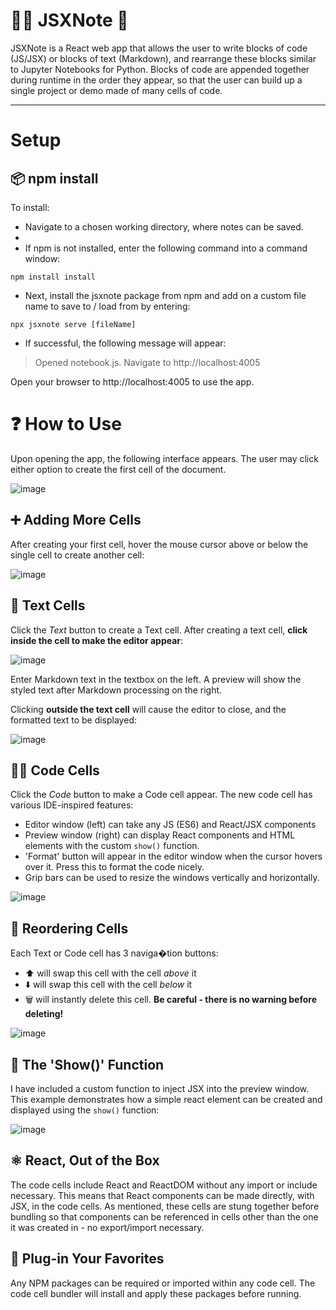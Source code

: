 # 👨‍💻 JSXNote 📝
JSXNote is a React web app that allows the user to write blocks of code (JS/JSX) or blocks of text (Markdown), and rearrange these blocks similar to Jupyter Notebooks for Python. Blocks of code are appended together during runtime in the order they appear, so that the user can build up a single project or demo made of many cells of code.

---

# Setup

## 📦 npm install
To install:
- Navigate to a chosen working directory, where notes can be saved.
- 
- If npm is not installed, enter the following command into a command window:

`npm install install`

- Next, install the jsxnote package from npm and add on a custom file name to save to / load from by entering:

`npx jsxnote serve [fileName]`

- If successful, the following message will appear:
> Opened notebook.js. Navigate to http://localhost:4005

Open your browser to http://localhost:4005 to use the app.

# ❓ How to Use
Upon opening the app, the following interface appears. The user may click either option to create the first cell of the document.

![image](https://user-images.githubusercontent.com/91920147/157570381-8fbb4305-9f0e-445f-bc59-d673a3f9ac4f.png)

## ➕ Adding More Cells
After creating your first cell, hover the mouse cursor above or below the single cell to create another cell:

![image](https://user-images.githubusercontent.com/91920147/157572319-06d52f28-d7f4-473d-9b83-d529b2eab8f0.png)

## 📝 Text Cells
Click the _Text_ button to create a Text cell. After creating a text cell, **click inside the cell to make the editor appear**:

![image](https://user-images.githubusercontent.com/91920147/157570499-eb2c1fc5-5195-4a46-8d7e-95e0622e19d9.png)

Enter Markdown text in the textbox on the left. A preview will show the styled text after Markdown processing on the right.

Clicking **outside the text cell** will cause the editor to close, and the formatted text to be displayed:

![image](https://user-images.githubusercontent.com/91920147/157571616-e8f51931-0e8d-4100-bd82-0f28dc22bd42.png)

## 👨‍💻 Code Cells
Click the _Code_ button to make a Code cell appear. The new code cell has various IDE-inspired features:
- Editor window (left) can take any JS (ES6) and React/JSX components
- Preview window (right) can display React components and HTML elements with the custom `show()` function.
- 'Format' button will appear in the editor window when the cursor hovers over it. Press this to format the code nicely.
- Grip bars can be used to resize the windows vertically and horizontally.

![image](https://user-images.githubusercontent.com/91920147/157572651-c0ab149c-30ff-4760-a6d4-4e125993cdc1.png)

## 🔀 Reordering Cells
Each Text or Code cell has 3 naviga�tion buttons:
- ⬆️ will swap this cell with the cell _above_ it
- ⬇️ will swap this cell with the cell _below_ it
- 🗑️ will instantly delete this cell. **Be careful - there is no warning before deleting!**

![image](https://user-images.githubusercontent.com/91920147/157576530-8a6f2f64-566e-4985-8905-7f539d3f2d13.png)

## 👀 The 'Show()' Function
I have included a custom function to inject JSX into the preview window. This example demonstrates how a simple react element can be created and displayed using the `show()` function:

![image](https://user-images.githubusercontent.com/91920147/157573872-9bf04192-0ce1-4710-b5a5-a5ed0ea457b6.png)

## ⚛️ React, Out of the Box
The code cells include React and ReactDOM without any import or include necessary. This means that React components can be made directly, with JSX, in the code cells. As mentioned, these cells are stung together before bundling so that components can be referenced in cells other than the one it was created in - no export/import necessary.

## 🔌 Plug-in Your Favorites
Any NPM packages can be required or imported within any code cell. The code cell bundler will install and apply these packages before running.

  
  
